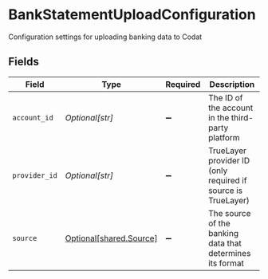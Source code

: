 # BankStatementUploadConfiguration

Configuration settings for uploading banking data to Codat


## Fields

| Field                                                        | Type                                                         | Required                                                     | Description                                                  |
| ------------------------------------------------------------ | ------------------------------------------------------------ | ------------------------------------------------------------ | ------------------------------------------------------------ |
| `account_id`                                                 | *Optional[str]*                                              | :heavy_minus_sign:                                           | The ID of the account in the third-party platform            |
| `provider_id`                                                | *Optional[str]*                                              | :heavy_minus_sign:                                           | TrueLayer provider ID (only required if source is TrueLayer) |
| `source`                                                     | [Optional[shared.Source]](../../models/shared/source.md)     | :heavy_minus_sign:                                           | The source of the banking data that determines its format    |
